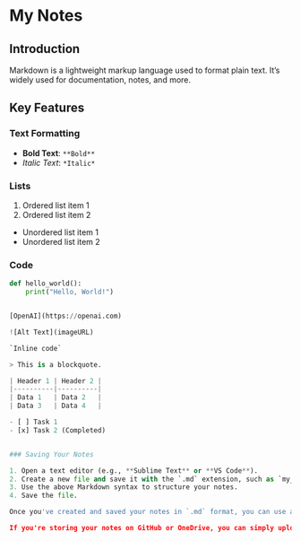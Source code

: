 # My Notes

## Introduction
Markdown is a lightweight markup language used to format plain text. It’s widely used for documentation, notes, and more.

## Key Features

### Text Formatting
- **Bold Text**: `**Bold**`
- *Italic Text*: `*Italic*`

### Lists
1. Ordered list item 1
2. Ordered list item 2

- Unordered list item 1
- Unordered list item 2

### Code

```python
def hello_world():
    print("Hello, World!")


[OpenAI](https://openai.com)

![Alt Text](imageURL)

`Inline code`

> This is a blockquote.

| Header 1 | Header 2 |
|----------|----------|
| Data 1   | Data 2   |
| Data 3   | Data 4   |

- [ ] Task 1
- [x] Task 2 (Completed)


### Saving Your Notes

1. Open a text editor (e.g., **Sublime Text** or **VS Code**).
2. Create a new file and save it with the `.md` extension, such as `my_notes.md`.
3. Use the above Markdown syntax to structure your notes.
4. Save the file.

Once you've created and saved your notes in `.md` format, you can use a Markdown viewer or an editor like **VS Code** or **Typora** to see the rendered version of your notes.

If you're storing your notes on GitHub or OneDrive, you can simply upload the `.md` file to sync and access it across devices.
